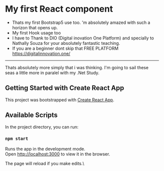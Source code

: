 # My first React component
 - Thats my first Bootstrap5 use too. 'm absolutely amazed with such a horizon that opens up.
 - My first Hook usage too
 - I have to Thank to DIO (Digital inovation One Platform) and specially to Nathally Souza for your absolutely fantastic teaching.
 - If you are a beginner dont skip that FREE PLATFORM https://digitalinnovation.one/
 ___________________________________________________________________________________________________________________________________
 
 Thats absolutely more simply that i was thinking. I'm going to sail these seas a little more in paralel with my .Net Study.

## Getting Started with Create React App

This project was bootstrapped with [Create React App](https://github.com/facebook/create-react-app).

## Available Scripts

In the project directory, you can run:

### `npm start`

Runs the app in the development mode.\
Open [http://localhost:3000](http://localhost:3000) to view it in the browser.

The page will reload if you make edits.\



